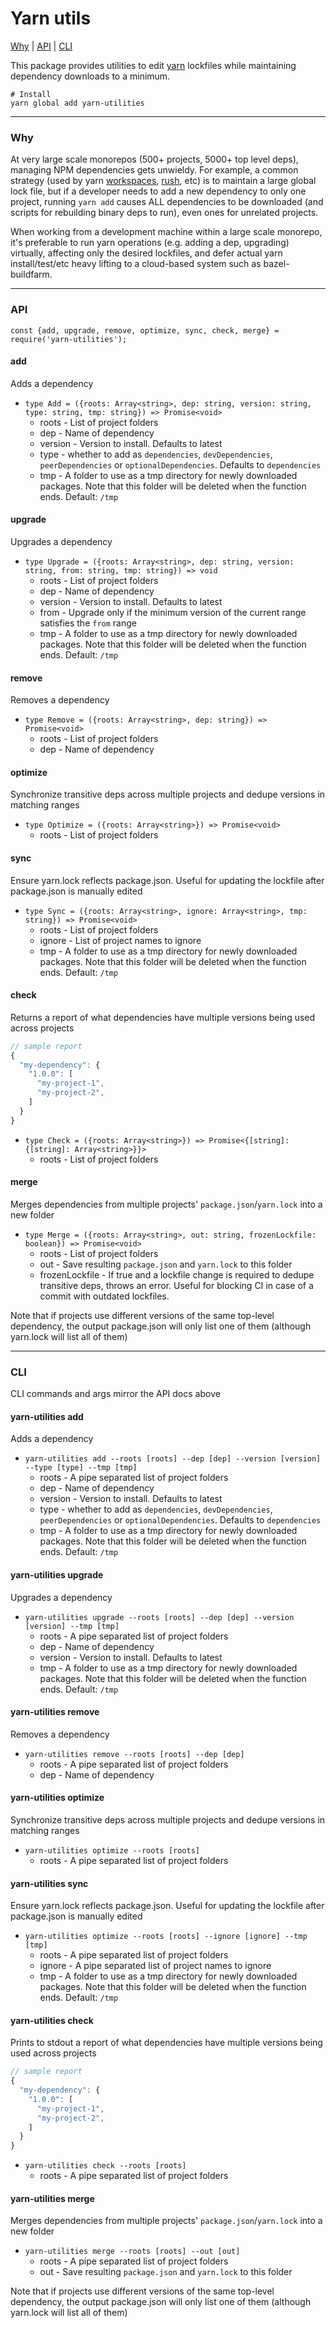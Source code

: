 # Yarn utils

[Why](#why) | [API](#api) | [CLI](#cli)

This package provides utilities to edit [yarn](https://yarnpkg.com/en/) lockfiles while maintaining dependency downloads to a minimum.

```
# Install
yarn global add yarn-utilities
```

---

### Why

At very large scale monorepos (500+ projects, 5000+ top level deps), managing NPM dependencies gets unwieldy. For example, a common strategy (used by yarn [workspaces](https://yarnpkg.com/lang/en/docs/workspaces/), [rush](https://rushjs.io/), etc) is to maintain a large global lock file, but if a developer needs to add a new dependency to only one project, running `yarn add` causes ALL dependencies to be downloaded (and scripts for rebuilding binary deps to run), even ones for unrelated projects.

When working from a development machine within a large scale monorepo, it's preferable to run yarn operations (e.g. adding a dep, upgrading) virtually, affecting only the desired lockfiles, and defer actual yarn install/test/etc heavy lifting to a cloud-based system such as bazel-buildfarm.

---

### API

```
const {add, upgrade, remove, optimize, sync, check, merge} = require('yarn-utilities');
```

#### add

Adds a dependency

- `type Add = ({roots: Array<string>, dep: string, version: string, type: string, tmp: string}) => Promise<void>`
  - roots - List of project folders
  - dep - Name of dependency
  - version - Version to install. Defaults to latest
  - type - whether to add as `dependencies`, `devDependencies`, `peerDependencies` or `optionalDependencies`. Defaults to `dependencies`
  - tmp - A folder to use as a tmp directory for newly downloaded packages. Note that this folder will be deleted when the function ends. Default: `/tmp`

#### upgrade

Upgrades a dependency

- `type Upgrade = ({roots: Array<string>, dep: string, version: string, from: string, tmp: string}) => void`
  - roots - List of project folders
  - dep - Name of dependency
  - version - Version to install. Defaults to latest
  - from - Upgrade only if the minimum version of the current range satisfies the `from` range
  - tmp - A folder to use as a tmp directory for newly downloaded packages. Note that this folder will be deleted when the function ends. Default: `/tmp`

#### remove

Removes a dependency

- `type Remove = ({roots: Array<string>, dep: string}) => Promise<void>`
  - roots - List of project folders
  - dep - Name of dependency

#### optimize

Synchronize transitive deps across multiple projects and dedupe versions in matching ranges

- `type Optimize = ({roots: Array<string>}) => Promise<void>`
  - roots - List of project folders

#### sync

Ensure yarn.lock reflects package.json. Useful for updating the lockfile after package.json is manually edited

- `type Sync = ({roots: Array<string>, ignore: Array<string>, tmp: string}) => Promise<void>`
  - roots - List of project folders
  - ignore - List of project names to ignore
  - tmp - A folder to use as a tmp directory for newly downloaded packages. Note that this folder will be deleted when the function ends. Default: `/tmp`

#### check

Returns a report of what dependencies have multiple versions being used across projects

```js
// sample report
{
  "my-dependency": {
    "1.0.0": [
      "my-project-1",
      "my-project-2",
    ]
  }
}
```

- `type Check = ({roots: Array<string>}) => Promise<{[string]: {[string]: Array<string>}}>`
  - roots - List of project folders

#### merge

Merges dependencies from multiple projects' `package.json`/`yarn.lock` into a new folder

- `type Merge = ({roots: Array<string>, out: string, frozenLockfile: boolean}) => Promise<void>`
  - roots - List of project folders
  - out - Save resulting `package.json` and `yarn.lock` to this folder
  - frozenLockfile - If true and a lockfile change is required to dedupe transitive deps, throws an error. Useful for blocking CI in case of a commit with outdated lockfiles.

Note that if projects use different versions of the same top-level dependency, the output package.json will only list one of them (although yarn.lock will list all of them)

---

### CLI

CLI commands and args mirror the API docs above

#### yarn-utilities add

Adds a dependency

- `yarn-utilities add --roots [roots] --dep [dep] --version [version] --type [type] --tmp [tmp]`
  - roots - A pipe separated list of project folders
  - dep - Name of dependency
  - version - Version to install. Defaults to latest
  - type - whether to add as `dependencies`, `devDependencies`, `peerDependencies` or `optionalDependencies`. Defaults to `dependencies`
  - tmp - A folder to use as a tmp directory for newly downloaded packages. Note that this folder will be deleted when the function ends. Default: `/tmp`

#### yarn-utilities upgrade

Upgrades a dependency

- `yarn-utilities upgrade --roots [roots] --dep [dep] --version [version] --tmp [tmp]`
  - roots - A pipe separated list of project folders
  - dep - Name of dependency
  - version - Version to install. Defaults to latest
  - tmp - A folder to use as a tmp directory for newly downloaded packages. Note that this folder will be deleted when the function ends. Default: `/tmp`

#### yarn-utilities remove

Removes a dependency

- `yarn-utilities remove --roots [roots] --dep [dep]`
  - roots - A pipe separated list of project folders
  - dep - Name of dependency

#### yarn-utilities optimize

Synchronize transitive deps across multiple projects and dedupe versions in matching ranges

- `yarn-utilities optimize --roots [roots]`
  - roots - A pipe separated list of project folders

#### yarn-utilities sync

Ensure yarn.lock reflects package.json. Useful for updating the lockfile after package.json is manually edited

- `yarn-utilities optimize --roots [roots] --ignore [ignore] --tmp [tmp]`
  - roots - A pipe separated list of project folders
  - ignore - A pipe separated list of project names to ignore
  - tmp - A folder to use as a tmp directory for newly downloaded packages. Note that this folder will be deleted when the function ends. Default: `/tmp`

#### yarn-utilities check

Prints to stdout a report of what dependencies have multiple versions being used across projects

```js
// sample report
{
  "my-dependency": {
    "1.0.0": [
      "my-project-1",
      "my-project-2",
    ]
  }
}
```

- `yarn-utilities check --roots [roots]`
  - roots - A pipe separated list of project folders

#### yarn-utilities merge

Merges dependencies from multiple projects' `package.json`/`yarn.lock` into a new folder

- `yarn-utilities merge --roots [roots] --out [out]`
  - roots - A pipe separated list of project folders
  - out - Save resulting `package.json` and `yarn.lock` to this folder

Note that if projects use different versions of the same top-level dependency, the output package.json will only list one of them (although yarn.lock will list all of them)